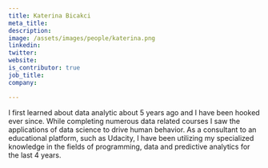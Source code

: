 ```yaml
---
title: Katerina Bicakci
meta_title:
description: 
image: /assets/images/people/katerina.png
linkedin:
twitter:
website:
is_contributor: true
job_title:
company:

---
```

I first learned about data analytic about 5 years ago and I have been hooked ever since. While completing numerous data related courses I saw the applications of data science to drive human behavior. As a consultant to an educational platform, such as Udacity, I have been utilizing my specialized knowledge in the fields of programming, data and predictive analytics for the last 4 years.
